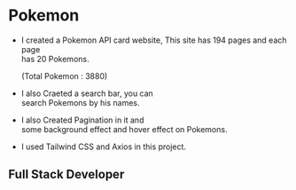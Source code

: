 # Pokemon

* I created a Pokemon API card website,
  This site has 194 pages and each page     
  has 20 Pokemons.
 
  (Total Pokemon :  3880)

* I also Craeted a search bar, you can   
  search Pokemons by his names.

* I also Created Pagination in it and   
  some background effect and hover effect
  on Pokemons.

* I used Tailwind CSS and Axios in this 
  project.



## Full Stack Developer 

